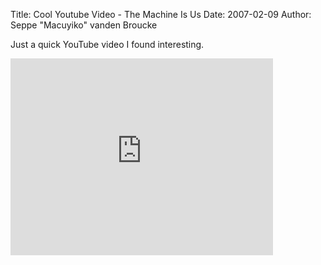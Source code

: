 Title: Cool Youtube Video - The Machine Is Us
Date: 2007-02-09
Author: Seppe "Macuyiko" vanden Broucke

Just a quick YouTube video I found interesting.  
<iframe width="420" height="315" src="http://www.youtube.com/embed/NLlGopyXT_g?rel=0" frameborder="0" allowfullscreen></iframe>
  